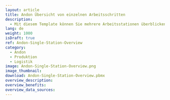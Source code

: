 ```yaml
---
layout: article
title: Andon Übersicht von einzelnen Arbeitsschritten
description: 
  - Mit diesem Template können Sie mehrere Arbeitsstationen überblicken und so schnell auf mögliche Problem in einem einzelnen Arbeitsschritt reagieren. Dieses Template könnte sowohl in der Produktion (Einzelfertigung) als auch in der Montage verwendet werden.
lang: de
weight: 1000
isDraft: true
ref: Andon-Single-Station-Overview
category:
  - Andon
  - Produktion
  - Logistik
image: Andon-Single-Station-Overview.png
image_thumbnail: 
download: Andon-Single-Station-Overview.pbmx
overview_description:
overview_benefits:
overview_data_sources:
---
```

